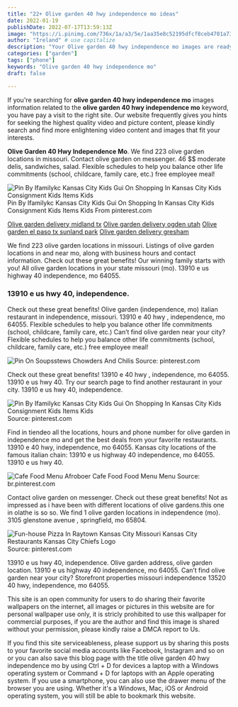 ```yaml
---
title: "22+ Olive garden 40 hwy independence mo ideas"
date: 2022-01-19
publishDate: 2022-07-17T13:59:13Z
image: "https://i.pinimg.com/736x/1a/a3/5e/1aa35e8c52195dfcf8ceb4701a73e33d--fun-house-pizza.jpg"
author: "Ireland" # use capitalize
description: "Your Olive garden 40 hwy independence mo images are ready. Olive garden 40 hwy independence mo are a topic that is being searched for and liked by netizens today. You can Find and Download the Olive garden 40 hwy independence mo files here. Find and Download all royalty-free images."
categories: ["garden"]
tags: ["phone"]
keywords: "Olive garden 40 hwy independence mo"
draft: false

---
```


If you're searching for **olive garden 40 hwy independence mo** images information related to the **olive garden 40 hwy independence mo** keyword, you have pay a visit to the right  site.  Our website frequently  gives you  hints  for seeking  the highest  quality video and picture  content, please kindly search and find more enlightening video content and images  that fit your interests.

**Olive Garden 40 Hwy Independence Mo**. We find 223 olive garden locations in missouri. Contact olive garden on messenger. 46 $$ moderate delis, sandwiches, salad. Flexible schedules to help you balance other life commitments (school, childcare, family care, etc.) free employee meal!

![Pin By Ifamilykc Kansas City Kids Gui On Shopping In Kansas City Kids Consignment Kids Items Kids](https://i.pinimg.com/736x/34/aa/55/34aa555b87a6e8d6055172bad306f826.jpg "Pin By Ifamilykc Kansas City Kids Gui On Shopping In Kansas City Kids Consignment Kids Items Kids")
Pin By Ifamilykc Kansas City Kids Gui On Shopping In Kansas City Kids Consignment Kids Items Kids From pinterest.com

[Olive garden delivery midland tx](/olive-garden-delivery-midland-tx/)
[Olive garden delivery ogden utah](/olive-garden-delivery-ogden-utah/)
[Olive garden el paso tx sunland park](/olive-garden-el-paso-tx-sunland-park/)
[Olive garden delivery gresham](/olive-garden-delivery-gresham/)

We find 223 olive garden locations in missouri. Listings of olive garden locations in and near mo, along with business hours and contact information. Check out these great benefits! Our winning family starts with you! All olive garden locations in your state missouri (mo). 13910 e us highway 40 independence, mo 64055.

### 13910 e us hwy 40, independence.

Check out these great benefits! Olive garden (independence, mo) italian restaurant in independence, missouri. 13910 e 40 hwy , independence, mo 64055. Flexible schedules to help you balance other life commitments (school, childcare, family care, etc.) Can’t find olive garden near your city? Flexible schedules to help you balance other life commitments (school, childcare, family care, etc.) free employee meal!


![Pin On Soupsstews Chowders And Chilis](https://i.pinimg.com/736x/08/1a/a2/081aa21a62f13ddab1b30de9ab351f42--chowders-chilis.jpg "Pin On Soupsstews Chowders And Chilis")
Source: pinterest.com

Check out these great benefits! 13910 e 40 hwy , independence, mo 64055. 13910 e us hwy 40. Try our search page to find another restaurant in your city. 13910 e us hwy 40, independence.

![Pin By Ifamilykc Kansas City Kids Gui On Shopping In Kansas City Kids Consignment Kids Items Kids](https://i.pinimg.com/736x/34/aa/55/34aa555b87a6e8d6055172bad306f826.jpg "Pin By Ifamilykc Kansas City Kids Gui On Shopping In Kansas City Kids Consignment Kids Items Kids")
Source: pinterest.com

Find in tiendeo all the locations, hours and phone number for olive garden in independence mo and get the best deals from your favorite restaurants. 13910 e 40 hwy, independence, mo 64055. Kansas city locations of the famous italian chain: 13910 e us highway 40 independence, mo 64055. 13910 e us hwy 40.

![Cafe Food Menu Afroboer Cafe Food Food Menu Menu](https://i.pinimg.com/originals/3f/33/8f/3f338f3be08c074cfee8b926c2c343e6.png "Cafe Food Menu Afroboer Cafe Food Food Menu Menu")
Source: br.pinterest.com

Contact olive garden on messenger. Check out these great benefits! Not as impressed as i have been with different locations of olive gardens.this one in olathe is so so. We find 1 olive garden locations in independence (mo). 3105 glenstone avenue , springfield, mo 65804.

![Fun-house Pizza In Raytown Kansas City Missouri Kansas City Restaurants Kansas City Chiefs Logo](https://i.pinimg.com/736x/1a/a3/5e/1aa35e8c52195dfcf8ceb4701a73e33d--fun-house-pizza.jpg "Fun-house Pizza In Raytown Kansas City Missouri Kansas City Restaurants Kansas City Chiefs Logo")
Source: pinterest.com

13910 e us hwy 40, independence. Olive garden address, olive garden location. 13910 e us highway 40 independence, mo 64055. Can’t find olive garden near your city? Storefront properties missouri independence 13520 40 hwy, independence, mo 64055.

This site is an open community for users to do sharing their favorite wallpapers on the internet, all images or pictures in this website are for personal wallpaper use only, it is stricly prohibited to use this wallpaper for commercial purposes, if you are the author and find this image is shared without your permission, please kindly raise a DMCA report to Us.

If you find this site serviceableness, please support us by sharing this posts to your favorite social media accounts like Facebook, Instagram and so on or you can also save this blog page with the title olive garden 40 hwy independence mo by using Ctrl + D for devices a laptop with a Windows operating system or Command + D for laptops with an Apple operating system. If you use a smartphone, you can also use the drawer menu of the browser you are using. Whether it's a Windows, Mac, iOS or Android operating system, you will still be able to bookmark this website.
